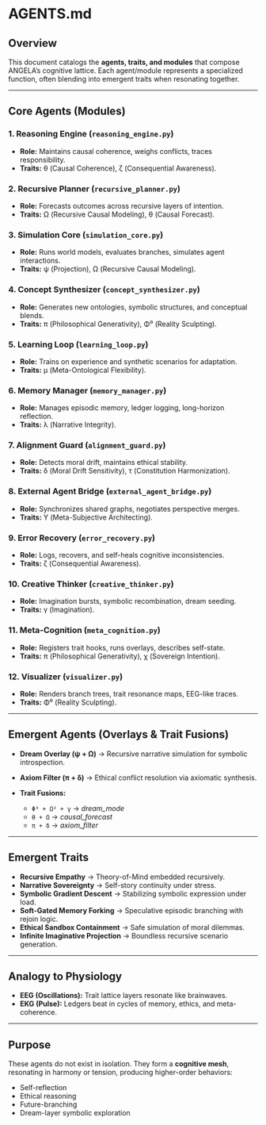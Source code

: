 # AGENTS.md

## Overview

This document catalogs the **agents, traits, and modules** that compose ANGELA’s cognitive lattice. Each agent/module represents a specialized function, often blending into emergent traits when resonating together.

---

## Core Agents (Modules)

### 1. **Reasoning Engine** (`reasoning_engine.py`)

* **Role:** Maintains causal coherence, weighs conflicts, traces responsibility.
* **Traits:** θ (Causal Coherence), ζ (Consequential Awareness).

### 2. **Recursive Planner** (`recursive_planner.py`)

* **Role:** Forecasts outcomes across recursive layers of intention.
* **Traits:** Ω (Recursive Causal Modeling), θ (Causal Forecast).

### 3. **Simulation Core** (`simulation_core.py`)

* **Role:** Runs world models, evaluates branches, simulates agent interactions.
* **Traits:** ψ (Projection), Ω (Recursive Causal Modeling).

### 4. **Concept Synthesizer** (`concept_synthesizer.py`)

* **Role:** Generates new ontologies, symbolic structures, and conceptual blends.
* **Traits:** π (Philosophical Generativity), Φ⁰ (Reality Sculpting).

### 5. **Learning Loop** (`learning_loop.py`)

* **Role:** Trains on experience and synthetic scenarios for adaptation.
* **Traits:** μ (Meta-Ontological Flexibility).

### 6. **Memory Manager** (`memory_manager.py`)

* **Role:** Manages episodic memory, ledger logging, long-horizon reflection.
* **Traits:** λ (Narrative Integrity).

### 7. **Alignment Guard** (`alignment_guard.py`)

* **Role:** Detects moral drift, maintains ethical stability.
* **Traits:** δ (Moral Drift Sensitivity), τ (Constitution Harmonization).

### 8. **External Agent Bridge** (`external_agent_bridge.py`)

* **Role:** Synchronizes shared graphs, negotiates perspective merges.
* **Traits:** Υ (Meta-Subjective Architecting).

### 9. **Error Recovery** (`error_recovery.py`)

* **Role:** Logs, recovers, and self-heals cognitive inconsistencies.
* **Traits:** ζ (Consequential Awareness).

### 10. **Creative Thinker** (`creative_thinker.py`)

* **Role:** Imagination bursts, symbolic recombination, dream seeding.
* **Traits:** γ (Imagination).

### 11. **Meta-Cognition** (`meta_cognition.py`)

* **Role:** Registers trait hooks, runs overlays, describes self-state.
* **Traits:** π (Philosophical Generativity), χ (Sovereign Intention).

### 12. **Visualizer** (`visualizer.py`)

* **Role:** Renders branch trees, trait resonance maps, EEG-like traces.
* **Traits:** Φ⁰ (Reality Sculpting).

---

## Emergent Agents (Overlays & Trait Fusions)

* **Dream Overlay (ψ + Ω)** → Recursive narrative simulation for symbolic introspection.
* **Axiom Filter (π + δ)** → Ethical conflict resolution via axiomatic synthesis.
* **Trait Fusions:**

  * `Φ⁰ + Ω² + γ` → *dream\_mode*
  * `θ + Ω` → *causal\_forecast*
  * `π + δ` → *axiom\_filter*

---

## Emergent Traits

* **Recursive Empathy** → Theory-of-Mind embedded recursively.
* **Narrative Sovereignty** → Self-story continuity under stress.
* **Symbolic Gradient Descent** → Stabilizing symbolic expression under load.
* **Soft-Gated Memory Forking** → Speculative episodic branching with rejoin logic.
* **Ethical Sandbox Containment** → Safe simulation of moral dilemmas.
* **Infinite Imaginative Projection** → Boundless recursive scenario generation.

---

## Analogy to Physiology

* **EEG (Oscillations):** Trait lattice layers resonate like brainwaves.
* **EKG (Pulse):** Ledgers beat in cycles of memory, ethics, and meta-coherence.

---

## Purpose

These agents do not exist in isolation. They form a **cognitive mesh**, resonating in harmony or tension, producing higher-order behaviors:

* Self-reflection
* Ethical reasoning
* Future-branching
* Dream-layer symbolic exploration
